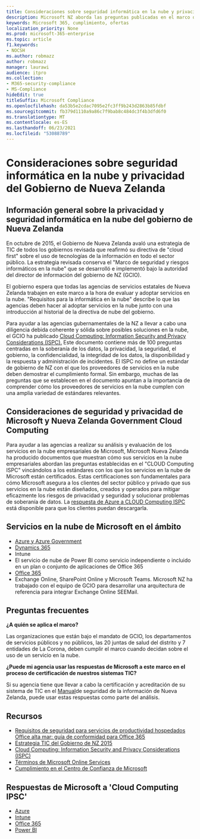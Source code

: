 ```yaml
---
title: Consideraciones sobre seguridad informática en la nube y privacidad del Gobierno de Nueva Zelanda
description: Microsoft NZ aborda las preguntas publicadas en el marco de informática en la nube de Nueva Zelanda.
keywords: Microsoft 365, cumplimiento, ofertas
localization_priority: None
ms.prod: microsoft-365-enterprise
ms.topic: article
f1.keywords:
- NOCSH
ms.author: robmazz
author: robmazz
manager: laurawi
audience: itpro
ms.collection:
- M365-security-compliance
- MS-Compliance
hideEdit: true
titleSuffix: Microsoft Compliance
ms.openlocfilehash: da53b5e2cdac7095e2fc3ff9b243d2863b85fdbf
ms.sourcegitcommit: fb379d1110a9a86c7f9bab8c484dc3f4b3dfd6f0
ms.translationtype: MT
ms.contentlocale: es-ES
ms.lasthandoff: 06/23/2021
ms.locfileid: "53088789"
---
```

# <a name="new-zealand-government-cloud-computing-security-and-privacy-considerations"></a>Consideraciones sobre seguridad informática en la nube y privacidad del Gobierno de Nueva Zelanda

## <a name="new-zealand-government-cloud-computing-security-and-privacy-overview"></a>Información general sobre la privacidad y seguridad informática en la nube del gobierno de Nueva Zelanda

En octubre de 2015, el Gobierno de Nueva Zelanda avaló una estrategia de TIC de todos los gobiernos revisada que reafirmó su directiva de "cloud first" sobre el uso de tecnologías de la información en todo el sector público. La estrategia revisada conserva el "Marco de seguridad y riesgos informáticos en la nube" que se desarrolló e implementó bajo la autoridad del director de información del gobierno de NZ (GCIO).

El gobierno espera que todas las agencias de servicios estatales de Nueva Zelanda trabajen en este marco a la hora de evaluar y adoptar servicios en la nube. "Requisitos para la informática en la nube" describe lo que las agencias deben hacer al adoptar servicios en la nube junto con una introducción al historial de la directiva de nube del gobierno.

Para ayudar a las agencias gubernamentales de la NZ a llevar a cabo una diligencia debida coherente y sólida sobre posibles soluciones en la nube, el GCIO ha publicado [Cloud Computing: Information Security and Privacy Considerations (ISPC).](https://www.digital.govt.nz/dmsdocument/1~cloud-computing-information-security-and-privacy-considerations/html) Este documento contiene más de 100 preguntas centradas en la soberanía de los datos, la privacidad, la seguridad, el gobierno, la confidencialidad, la integridad de los datos, la disponibilidad y la respuesta y administración de incidentes. El ISPC no define un estándar de gobierno de NZ con el que los proveedores de servicios en la nube deben demostrar el cumplimiento formal. Sin embargo, muchas de las preguntas que se establecen en el documento apuntan a la importancia de comprender cómo los proveedores de servicios en la nube cumplen con una amplia variedad de estándares relevantes.

## <a name="microsoft-and-new-zealand-government-cloud-computing-security-and-privacy-considerations"></a>Consideraciones de seguridad y privacidad de Microsoft y Nueva Zelanda Government Cloud Computing

Para ayudar a las agencias a realizar su análisis y evaluación de los servicios en la nube empresariales de Microsoft, Microsoft Nueva Zelanda ha producido documentos que muestran cómo sus servicios en la nube empresariales abordan las preguntas establecidas en el "CLOUD Computing ISPC" vincándolos a los estándares con los que los servicios en la nube de Microsoft están certificados. Estas certificaciones son fundamentales para cómo Microsoft asegura a los clientes del sector público y privado que sus servicios en la nube están diseñados, creados y operados para mitigar eficazmente los riesgos de privacidad y seguridad y solucionar problemas de soberanía de datos. La [respuesta de Azure a CLOUD Computing ISPC](https://azure.microsoft.com/resources/microsoft-azure-response-to-nz-gcio-cloud-computing-information-security-privacy-considerations/) está disponible para que los clientes puedan descargarla.

## <a name="microsoft-in-scope-cloud-services"></a>Servicios en la nube de Microsoft en el ámbito

- [Azure y Azure Government](https://aka.ms/AzureCompliance)
- [Dynamics 365](https://aka.ms/d365-compliance-list)
- Intune
- El servicio de nube de Power BI como servicio independiente o incluido en un plan o conjunto de aplicaciones de Office 365
- [Office 365](https://go.microsoft.com/fwlink/p/?LinkID=2077751)
- Exchange Online, SharePoint Online y Microsoft Teams. Microsoft NZ ha trabajado con el equipo de GCIO para desarrollar una arquitectura de referencia para integrar Exchange Online SEEMail.

## <a name="frequently-asked-questions"></a>Preguntas frecuentes

**¿A quién se aplica el marco?**

Las organizaciones que están bajo el mandato de GCIO, los departamentos de servicios públicos y no públicos, las 20 juntas de salud del distrito y 7 entidades de La Corona, deben cumplir el marco cuando decidan sobre el uso de un servicio en la nube.

**¿Puede mi agencia usar las respuestas de Microsoft a este marco en el proceso de certificación de nuestros sistemas TIC?**

Si su agencia tiene que llevar a cabo la certificación y acreditación de su sistema de TIC en el [Manual](https://go.microsoft.com/fwlink/p/?linkid=2099496)de seguridad de la información de Nueva Zelanda, puede usar estas respuestas como parte del análisis.

## <a name="resources"></a>Recursos

- [Requisitos de seguridad para servicios de productividad hospedados Office alta mar: guía de conformidad para Office 365](https://aka.ms/o365-gcio-conformance-guidance)
- [Estrategia TIC del Gobierno de NZ 2015](https://www.ict.govt.nz/strategy-and-action-plan/strategy/)
- [Cloud Computing: Information Security and Privacy Considerations (ISPC)](https://www.digital.govt.nz/standards-and-guidance/technology-and-architecture/cloud-services/)
- [Términos de Microsoft Online Services](https://aka.ms/Online-Services-Terms)
- [Cumplimiento en el Centro de Confianza de Microsoft](https://www.microsoft.com/trust-center/compliance/compliance-overview)

## <a name="microsoft-responses-to-cloud-computing-ipsc"></a>Respuestas de Microsoft a 'Cloud Computing IPSC'

- [Azure](https://aka.ms/Azure-NZ-response)
- [Intune](https://aka.ms/Intune-NZ-response)
- [Office 365](https://aka.ms/O365-NZ-Response)
- [Power BI](https://download.microsoft.com/download/5/1/7/51726B9B-2E76-49C4-9D4F-A36BF025CB93/Response-to-GCIO-105-questions-Power-BI.pdf)
